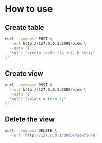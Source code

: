 # How to use

## Create table

```sh
curl --request POST \
  --url http://127.0.0.1:3000/view \
  --data '{
  "sql": "create table t(a int, b int);"
}'
```

## Create view

```sh
curl --request POST \
  --url http://127.0.0.1:3000/view \
  --data '{
  "sql": "select a from t;"
}'
```

## Delete the view

```sh
curl --request DELETE \
  --url 'http://127.0.0.1:3000/view?id=0'
```
